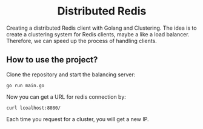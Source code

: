 <h1 align="center">
Distributed Redis
</h1>

Creating a distributed Redis client with Golang and Clustering. The idea is to create a clustering system for Redis clients, maybe a like a load balancer.
Therefore, we can speed up the process of handling clients.

## How to use the project?
Clone the repository and start the balancing server:
```shell
go run main.go
```

Now you can get a URL for redis connection by:
```shell
curl lcoalhost:8080/
```

Each time you request for a cluster, you will get a new IP.
